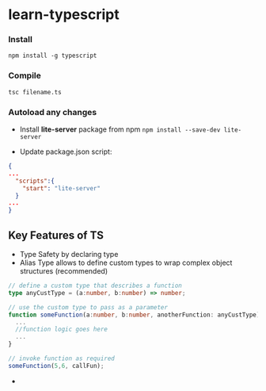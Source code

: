 # learn-typescript

### Install
`npm install -g typescript`

### Compile
`tsc filename.ts`

### Autoload any changes
- Install **lite-server** package from npm
`npm install --save-dev lite-server`

- Update package.json script:
```json
{
...
  "scripts":{
    "start": "lite-server"
  }
...
}
```

## Key Features of TS
- Type Safety by declaring type
- Alias Type allows to define custom types to wrap complex object structures (recommended)
```ts
// define a custom type that describes a function
type anyCustType = (a:number, b:number) => number;

// use the custom type to pass as a parameter
function someFunction(a:number, b:number, anotherFunction: anyCustType){
  ...
  //function logic goes here
  ...
}

// invoke function as required
someFunction(5,6, callFun);
```
- 
